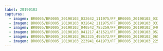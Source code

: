 ```yaml
---
label: 20190103
capturas:
  - imagem: BR0005/BR0005_20190103_032642_111975/FF_BR0005_20190103_033909_405_0012544.fits_maxpixel.jpg
  - imagem: BR0005/BR0005_20190103_032642_111975/FF_BR0005_20190103_033651_065_0010496.fits_maxpixel.jpg
  - imagem: BR0005/BR0005_20190103_040542_785259/FF_BR0005_20190103_040928_291_0004864.fits_maxpixel.jpg
  - imagem: BR0005/BR0005_20190103_041217_431521/FF_BR0005_20190103_052708_561_0076032.fits_maxpixel.jpg
  - imagem: BR0005/BR0005_20190103_062335_498572/FF_BR0005_20190103_065036_876_0029952.fits_maxpixel.jpg
  - imagem: BR0005/BR0005_20190103_223941_641973/FF_BR0005_20190103_225928_355_0020736.fits_maxpixel.jpg
---
```

